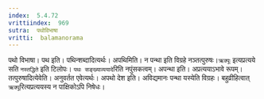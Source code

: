 ```yaml
---
index:  5.4.72
vrittiindex:  969
sutra:  पथोविभाषा
vritti:  balamanorama 
---
```


पथो विभाषा। पथ इति। पथिन्शब्दादित्यर्थः। अपथिमिति। न पन्था इति विग्रहे नञ्तत्पुरुषः।`ऋक्पूः` इत्यप्रत्यये सति `नस्तद्धिते` इति टिलोपः। `पथः सङ्ख्याव्ययादे`रिति नपुंसकत्वम्। अपन्था इति। अप्रत्ययाऽभावे रूपम्। तत्पुरुषादित्येवेति। अनुवर्तत एवेत्यर्थः। अपथो देश इति। अविद्यमानः पन्था यस्येति विग्रहः। बहुव्रीहित्वात् `ऋक्पू`रित्यप्रत्ययस्य न पाक्षिकोऽपि निषेधः।

